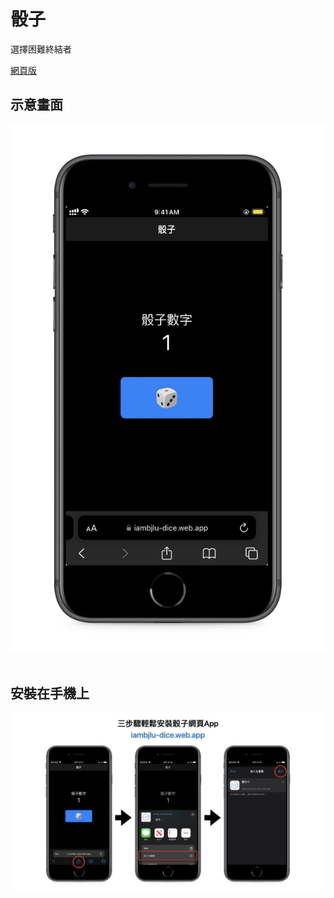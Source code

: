 # 骰子

選擇困難終結者

<a href="https://iambjlu-dice.web.app">網頁版</a>

## 示意畫面

![Readme_src/Screenshot-web.png](Readme_src/Screenshot-web.png)
<br><br>

## 安裝在手機上
![Readme_src/webapp-install-guide.001.jpeg](Readme_src/webapp-install-guide.001.jpeg)
